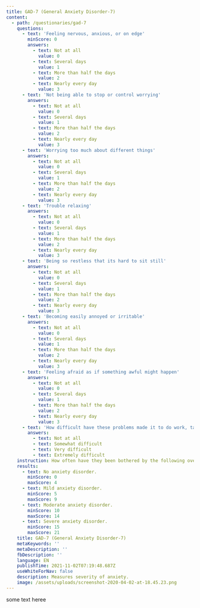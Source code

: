 ```yaml
---
title: GAD-7 (General Anxiety Disorder-7)
content:
  - path: /questionaries/gad-7
    questions:
      - text: 'Feeling nervous, anxious, or on edge'
        minScore: 0
        answers:
          - text: Not at all
            value: 0
          - text: Several days
            value: 1
          - text: More than half the days
            value: 2
          - text: Nearly every day
            value: 3
      - text: 'Not being able to stop or control worrying'
        answers:
          - text: Not at all
            value: 0
          - text: Several days
            value: 1
          - text: More than half the days
            value: 2
          - text: Nearly every day
            value: 3
      - text: 'Worrying too much about different things'
        answers:
          - text: Not at all
            value: 0
          - text: Several days
            value: 1
          - text: More than half the days
            value: 2
          - text: Nearly every day
            value: 3
      - text: 'Trouble relaxing'
        answers:
          - text: Not at all
            value: 0
          - text: Several days
            value: 1
          - text: More than half the days
            value: 2
          - text: Nearly every day
            value: 3
      - text: 'Being so restless that its hard to sit still'
        answers:
          - text: Not at all
            value: 0
          - text: Several days
            value: 1
          - text: More than half the days
            value: 2
          - text: Nearly every day
            value: 3
      - text: 'Becoming easily annoyed or irritable'
        answers:
          - text: Not at all
            value: 0
          - text: Several days
            value: 1
          - text: More than half the days
            value: 2
          - text: Nearly every day
            value: 3
      - text: 'Feeling afraid as if something awful might happen'
        answers:
          - text: Not at all
            value: 0
          - text: Several days
            value: 1
          - text: More than half the days
            value: 2
          - text: Nearly every day
            value: 3
      - text: 'How difficult have these problems made it to do work, take care of things at home, or get along with other people?'
        answers:
          - text: Not at all
          - text: Somewhat difficult
          - text: Very difficult
          - text: Extremely difficult
    instruction: How often have they been bothered by the following over the past 2 weeks?
    results:
      - text: No anxiety disorder.
        minScore: 0
        maxScore: 4
      - text: Mild anxiety disorder.
        minScore: 5
        maxScore: 9
      - text: Moderate anxiety disorder.
        minScore: 10
        maxScore: 14
      - text: Severe anxiety disorder.
        minScore: 15
        maxScore: 21
    title: GAD-7 (General Anxiety Disorder-7)
    metaKeywords: ''
    metaDescription: ''
    fbDescription: ''
    language: EN
    publishTime: 2021-11-02T07:19:48.687Z
    useWhiteForNav: false
    description: Measures severity of anxiety.
    image: /assets/uploads/screenshot-2020-04-02-at-18.45.23.png
---
```

some text heree